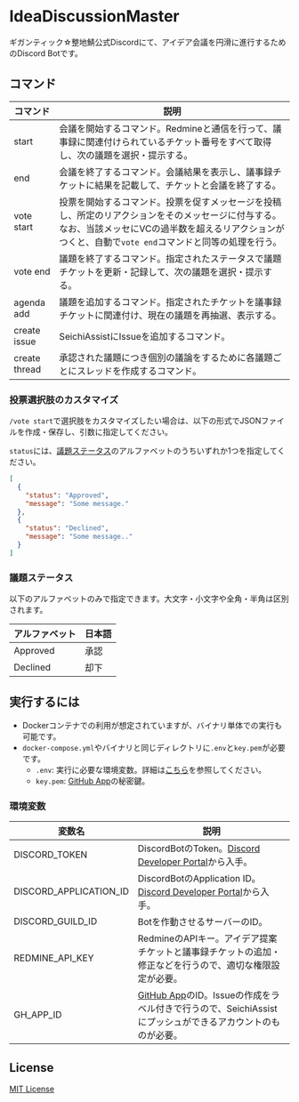 # IdeaDiscussionMaster

ギガンティック☆整地鯖公式Discordにて、アイデア会議を円滑に進行するためのDiscord Botです。

## コマンド

|コマンド|説明|
|---|---|
|start|会議を開始するコマンド。Redmineと通信を行って、議事録に関連付けられているチケット番号をすべて取得し、次の議題を選択・提示する。|
|end|会議を終了するコマンド。会議結果を表示し、議事録チケットに結果を記載して、チケットと会議を終了する。|
|vote start|投票を開始するコマンド。投票を促すメッセージを投稿し、所定のリアクションをそのメッセージに付与する。なお、当該メッセにVCの過半数を超えるリアクションがつくと、自動で`vote end`コマンドと同等の処理を行う。|
|vote end|議題を終了するコマンド。指定されたステータスで議題チケットを更新・記録して、次の議題を選択・提示する。|
|agenda add|議題を追加するコマンド。指定されたチケットを議事録チケットに関連付け、現在の議題を再抽選、表示する。|
|create issue|SeichiAssistにIssueを追加するコマンド。|
|create thread|承認された議題につき個別の議論をするために各議題ごとにスレッドを作成するコマンド。|

### 投票選択肢のカスタマイズ

`/vote start`で選択肢をカスタマイズしたい場合は、以下の形式でJSONファイルを作成・保存し、引数に指定してください。

`status`には、[議題ステータス](#議題ステータス)のアルファベットのうちいずれか1つを指定してください。

```json
[
  {
    "status": "Approved",
    "message": "Some message."
  },
  {
    "status": "Declined",
    "message": "Some message.."
  }
]
```

### 議題ステータス

以下のアルファベットのみで指定できます。大文字・小文字や全角・半角は区別されます。

|アルファベット|日本語|
|---|---|
|Approved|承認|
|Declined|却下|

## 実行するには

* Dockerコンテナでの利用が想定されていますが、バイナリ単体での実行も可能です。
* `docker-compose.yml`やバイナリと同じディレクトリに`.env`と`key.pem`が必要です。
  * `.env`: 実行に必要な環境変数。詳細は[こちら](#環境変数)を参照してください。
  * `key.pem`: [GitHub App][2]の秘密鍵。

### 環境変数

|変数名|説明|
|---|---|
|DISCORD_TOKEN|DiscordBotのToken。[Discord Developer Portal][1]から入手。|
|DISCORD_APPLICATION_ID|DiscordBotのApplication ID。[Discord Developer Portal][1]から入手。|
|DISCORD_GUILD_ID|Botを作動させるサーバーのID。|
|REDMINE_API_KEY|RedmineのAPIキー。アイデア提案チケットと議事録チケットの追加・修正などを行うので、適切な権限設定が必要。|
|GH_APP_ID|[GitHub App][2]のID。Issueの作成をラベル付きで行うので、SeichiAssistにプッシュができるアカウントのものが必要。|

## License

[MIT License](./LICENSE)

[1]: https://discord.com/developers/docs
[2]: https://docs.github.com/ja/developers/apps/building-github-apps/authenticating-with-github-apps
